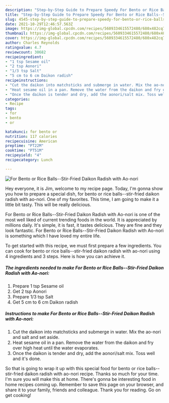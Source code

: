 ```yaml
---
description: "Step-by-Step Guide to Prepare Speedy For Bento or Rice Balls--Stir-Fried Daikon Radish with Ao-nori"
title: "Step-by-Step Guide to Prepare Speedy For Bento or Rice Balls--Stir-Fried Daikon Radish with Ao-nori"
slug: 4545-step-by-step-guide-to-prepare-speedy-for-bento-or-rice-balls-stir-fried-daikon-radish-with-ao-nori
date: 2021-10-29T12:46:57.563Z
image: https://img-global.cpcdn.com/recipes/5609334615572480/680x482cq70/for-bento-or-rice-balls-stir-fried-daikon-radish-with-ao-nori-recipe-main-photo.jpg
thumbnail: https://img-global.cpcdn.com/recipes/5609334615572480/680x482cq70/for-bento-or-rice-balls-stir-fried-daikon-radish-with-ao-nori-recipe-main-photo.jpg
cover: https://img-global.cpcdn.com/recipes/5609334615572480/680x482cq70/for-bento-or-rice-balls-stir-fried-daikon-radish-with-ao-nori-recipe-main-photo.jpg
author: Charles Reynolds
ratingvalue: 4.7
reviewcount: 30682
recipeingredient:
- "1 tsp Sesame oil"
- "2 tsp Aonori"
- "1/3 tsp Salt"
- "5 cm to 6 cm Daikon radish"
recipeinstructions:
- "Cut the daikon into matchsticks and submerge in water. Mix the ao-nori and salt and set aside."
- "Heat sesame oil in a pan. Remove the water from the daikon and fry over high heat until the water evaporates."
- "Once the daikon is tender and dry, add the aonori/salt mix. Toss well and it&#39;s done."
categories:
- Recipe
tags:
- for
- bento
- or

katakunci: for bento or 
nutrition: 117 calories
recipecuisine: American
preptime: "PT22M"
cooktime: "PT51M"
recipeyield: "4"
recipecategory: Lunch

---
```



![For Bento or Rice Balls--Stir-Fried Daikon Radish with Ao-nori](https://img-global.cpcdn.com/recipes/5609334615572480/680x482cq70/for-bento-or-rice-balls-stir-fried-daikon-radish-with-ao-nori-recipe-main-photo.jpg)

Hey everyone, it is Jim, welcome to my recipe page. Today, I'm gonna show you how to prepare a special dish, for bento or rice balls--stir-fried daikon radish with ao-nori. One of my favorites. This time, I am going to make it a little bit tasty. This will be really delicious.



For Bento or Rice Balls--Stir-Fried Daikon Radish with Ao-nori is one of the most well liked of current trending foods in the world. It is appreciated by millions daily. It's simple, it is fast, it tastes delicious. They are fine and they look fantastic. For Bento or Rice Balls--Stir-Fried Daikon Radish with Ao-nori is something which I have loved my entire life.


To get started with this recipe, we must first prepare a few ingredients. You can cook for bento or rice balls--stir-fried daikon radish with ao-nori using 4 ingredients and 3 steps. Here is how you can achieve it.

<!--inarticleads1-->

##### The ingredients needed to make For Bento or Rice Balls--Stir-Fried Daikon Radish with Ao-nori:

1. Prepare 1 tsp Sesame oil
1. Get 2 tsp Aonori
1. Prepare 1/3 tsp Salt
1. Get 5 cm to 6 cm Daikon radish




<!--inarticleads2-->

##### Instructions to make For Bento or Rice Balls--Stir-Fried Daikon Radish with Ao-nori:

1. Cut the daikon into matchsticks and submerge in water. Mix the ao-nori and salt and set aside.
1. Heat sesame oil in a pan. Remove the water from the daikon and fry over high heat until the water evaporates.
1. Once the daikon is tender and dry, add the aonori/salt mix. Toss well and it&#39;s done.




So that is going to wrap it up with this special food for bento or rice balls--stir-fried daikon radish with ao-nori recipe. Thanks so much for your time. I'm sure you will make this at home. There's gonna be interesting food in home recipes coming up. Remember to save this page on your browser, and share it to your family, friends and colleague. Thank you for reading. Go on get cooking!
